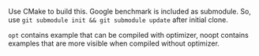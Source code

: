 Use CMake to build this.
Google benchmark is included as submodule.
So, use `git submodule init && git submodule update` after initial clone.

`opt` contains example that can be compiled with optimizer, noopt contains examples that
are more visible when compiled without optimizer.